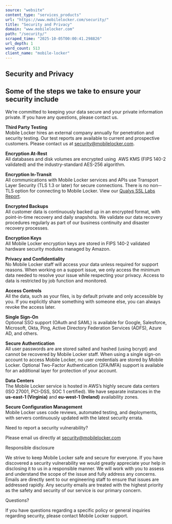 ```yaml
---
source: "website"
content_type: "services_products"
url: "https://www.mobilelocker.com/security/"
title: "Security and Privacy"
domain: "www.mobilelocker.com"
path: "/security/"
scraped_time: "2025-10-05T00:00:41.298826"
url_depth: 1
word_count: 513
client_name: "mobile-locker"
---
```


## Security and Privacy

## Some of the steps we take to ensure your security include

We’re committed to keeping your data secure and your private information private. If you have any questions, please contact us.

**Third Party Testing**  
Mobile Locker hires an external company annually for penetration and security testing. Our test reports are available to current and prospective customers. Please contact us at security@mobilelocker.com.

**Encryption At-Rest**  
All databases and disk volumes are encrypted using  AWS KMS (FIPS 140-2 validated) and the industry-standard AES-256 algorithm.

**Encryption In-Transit**  
All communications with Mobile Locker services and APIs use Transport Layer Security (TLS 1.3 or later) for secure connections. There is no non-­TLS option for connecting to Mobile Locker. View our [Qualys SSL Labs Report](https://www.ssllabs.com/ssltest/analyze.html?d=app.mobilelocker.com&hideResults=on&latest).

**Encrypted Backups**  
All customer data is continuously backed up in an encrypted format, with point-in-time recovery and daily snapshots. We validate our data recovery procedures regularly as part of our business continuity and disaster recovery processes.

**Encryption Keys**  
All Mobile Locker encryption keys are stored in FIPS 140-2 validated hardware security modules managed by Amazon.

**Privacy and Confidentiality**  
No Mobile Locker staff will access your data unless required for support reasons. When working on a support issue, we only access the minimum data needed to resolve your issue while respecting your privacy. Access to data is restricted by job function and monitored.

**Access Controls**  
All the data, such as your files, is by default private and only accessible by you. If you explicitly share something with someone else, you can always revoke the access later.

**Single Sign-On**  
Optional SSO support (OAuth and SAML) is available for Google, Salesforce, Microsoft, Okta, Ping, Active Directory Federation Services (ADFS), Azure AD, and others.

**Secure Authentication**  
All user passwords are are stored salted and hashed (using bcrypt) and cannot be recovered by Mobile Locker staff. When using a single sign-on account to access Mobile Locker, no user credentials are stored by Mobile Locker. Optional Two-Factor Authentication (2FA/MFA) support is available for an additional layer for protection of your account.

**Data Centers**  
The Mobile Locker service is hosted in AWS’s highly secure data centers (ISO 27001, PCI-DSS, SOC 1 certified). We have separate instances in the **us-east-1 (Virginia)** and **eu-west-1 (Ireland)** availability zones.

**Secure Configuration Management**  
Mobile Locker uses code reviews, automated testing, and deployments, with servers continuously updated with the latest security errata.

Need to report a security vulnerability?

Please email us directly at [security@mobilelocker.com](mailto:security@mobilelocker.com)

Responsible disclosure

We strive to keep Mobile Locker safe and secure for everyone. If you have discovered a security vulnerability we would greatly appreciate your help in disclosing it to us in a responsible manner. We will work with you to assess and understand the scope of the issue and fully address any concerns. Emails are directly sent to our engineering staff to ensure that issues are addressed rapidly. Any security emails are treated with the highest priority as the safety and security of our service is our primary concern.

Questions?

If you have questions regarding a specific policy or general inquiries regarding security, please contact Mobile Locker support.